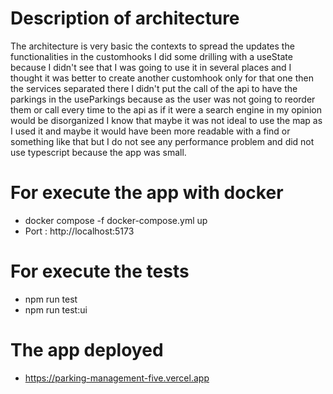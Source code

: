 # Description of architecture
  The architecture is very basic the contexts to spread the updates the functionalities in the customhooks I did some drilling with a useState because I didn't see that I was going to use it in several places and I thought it 
  was better to create another customhook only for that one then the services separated there I didn't put the call of the api to have the parkings in the useParkings because as the user was not going to reorder them or call 
  every time to the api as if it were a search engine in my opinion would be disorganized I know that maybe it was not ideal to use the map as I used it and maybe it would have been more readable with a find or something like 
  that but I do not see any performance problem and did not use typescript because the app was small.

# For execute the app with docker
 - docker compose -f docker-compose.yml up
 - Port : http://localhost:5173

# For execute the tests 
 - npm run test
 - npm run test:ui

# The app deployed
 - https://parking-management-five.vercel.app 
